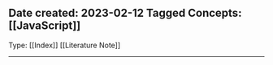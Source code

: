 Date created: 2023-02-12
Tagged Concepts: [[JavaScript]]
-  
Type:  [[Index]] [[Literature Note]]

---
